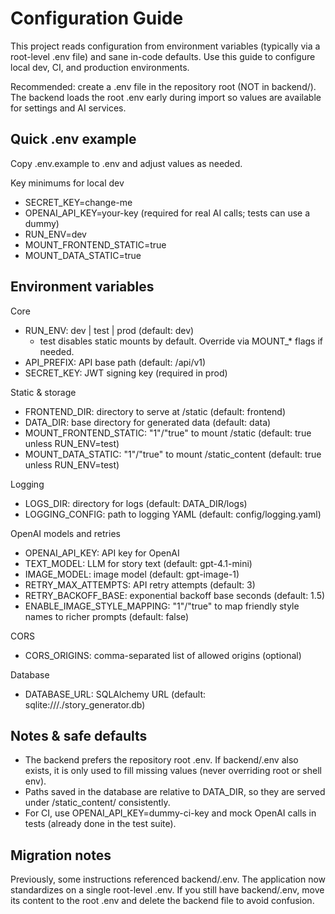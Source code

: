 # Configuration Guide

This project reads configuration from environment variables (typically via a root-level .env file) and sane in-code defaults. Use this guide to configure local dev, CI, and production environments.

Recommended: create a .env file in the repository root (NOT in backend/). The backend loads the root .env early during import so values are available for settings and AI services.

## Quick .env example

Copy .env.example to .env and adjust values as needed.

Key minimums for local dev
- SECRET_KEY=change-me
- OPENAI_API_KEY=your-key (required for real AI calls; tests can use a dummy)
- RUN_ENV=dev
- MOUNT_FRONTEND_STATIC=true
- MOUNT_DATA_STATIC=true

## Environment variables

Core
- RUN_ENV: dev | test | prod (default: dev)
  - test disables static mounts by default. Override via MOUNT_* flags if needed.
- API_PREFIX: API base path (default: /api/v1)
- SECRET_KEY: JWT signing key (required in prod)

Static & storage
- FRONTEND_DIR: directory to serve at /static (default: frontend)
- DATA_DIR: base directory for generated data (default: data)
- MOUNT_FRONTEND_STATIC: "1"/"true" to mount /static (default: true unless RUN_ENV=test)
- MOUNT_DATA_STATIC: "1"/"true" to mount /static_content (default: true unless RUN_ENV=test)

Logging
- LOGS_DIR: directory for logs (default: DATA_DIR/logs)
- LOGGING_CONFIG: path to logging YAML (default: config/logging.yaml)

OpenAI models and retries
- OPENAI_API_KEY: API key for OpenAI
- TEXT_MODEL: LLM for story text (default: gpt-4.1-mini)
- IMAGE_MODEL: image model (default: gpt-image-1)
- RETRY_MAX_ATTEMPTS: API retry attempts (default: 3)
- RETRY_BACKOFF_BASE: exponential backoff base seconds (default: 1.5)
- ENABLE_IMAGE_STYLE_MAPPING: "1"/"true" to map friendly style names to richer prompts (default: false)

CORS
- CORS_ORIGINS: comma-separated list of allowed origins (optional)

Database
- DATABASE_URL: SQLAlchemy URL (default: sqlite:///./story_generator.db)

## Notes & safe defaults

- The backend prefers the repository root .env. If backend/.env also exists, it is only used to fill missing values (never overriding root or shell env).
- Paths saved in the database are relative to DATA_DIR, so they are served under /static_content/ consistently.
- For CI, use OPENAI_API_KEY=dummy-ci-key and mock OpenAI calls in tests (already done in the test suite).

## Migration notes

Previously, some instructions referenced backend/.env. The application now standardizes on a single root-level .env. If you still have backend/.env, move its content to the root .env and delete the backend file to avoid confusion.

